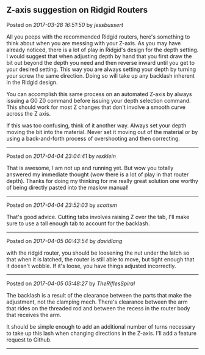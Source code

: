 ## Z-axis suggestion on Ridgid Routers
Posted on *2017-03-28 16:51:50* by *jessbussert*

All you peeps with the recommended Ridgid routers, here's something to think about when you are messing with your Z-axis.  As you may have already noticed, there is a lot of play in Ridgid's design for the depth setting.  I would suggest that when adjusting depth by hand that you first draw the bit out beyond the depth you need and then reverse inward until you get to your desired setting.  This way you are always setting your depth by turning your screw the same direction.  Doing so will take up any backlash inherent in the Ridgid design.

You can accomplish this same process on an automated Z-axis by always issuing a G0 Z0 command before issuing your depth selection command.  This should work for most Z changes that don't involve a smooth curve across the Z axis.

If this was too confusing, think of it another way.  Always set your depth moving the bit into the material.  Never set it moving out of the material or by using a back-and-forth process of overshooting and then correcting.

---

Posted on *2017-04-04 23:04:41* by *rexklein*

That is awesome, I am not up and running yet. But wow you totally answered my immediate thought (wow there is a lot of play in that router depth). Thanks for doing my thinking for me really great solution one worthy of being directly pasted into the maslow manual!

---

Posted on *2017-04-04 23:52:03* by *scottsm*

That's good advice. Cutting tabs involves raising Z over the tab, I'll make sure to use a tall enough tab to account for the backlash.

---

Posted on *2017-04-05 00:43:54* by *davidlang*

with the ridgid router, you should be loosening the nut under the latch so that when it is latched, the router is still able to move, but tight enough that it doesn't wobble. If it's loose, you have things adjusted incorrectly.

---

Posted on *2017-04-05 03:48:27* by *TheRiflesSpiral*

The backlash is a result of the clearance between the parts that make the adjustment, not the clamping mech. There's clearance between the arm that rides on the threaded rod and between the recess in the router body that receives the arm.

It should be simple enough to add an additional number of turns necessary to take up this lash when changing directions in the Z-axis. I'll add a feature request to Github.

---


